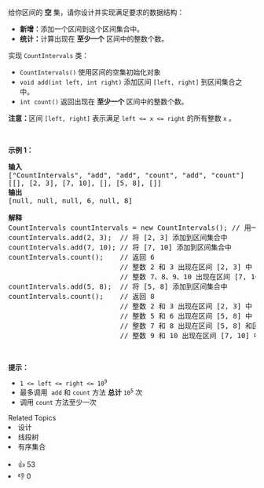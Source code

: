 <p>给你区间的 <strong>空</strong> 集，请你设计并实现满足要求的数据结构：</p>

<ul> 
 <li><strong>新增：</strong>添加一个区间到这个区间集合中。</li> 
 <li><strong>统计：</strong>计算出现在 <strong>至少一个</strong> 区间中的整数个数。</li> 
</ul>

<p>实现 <code>CountIntervals</code> 类：</p>

<ul> 
 <li><code>CountIntervals()</code> 使用区间的空集初始化对象</li> 
 <li><code>void add(int left, int right)</code> 添加区间 <code>[left, right]</code> 到区间集合之中。</li> 
 <li><code>int count()</code> 返回出现在 <strong>至少一个</strong> 区间中的整数个数。</li> 
</ul>

<p><strong>注意：</strong>区间 <code>[left, right]</code> 表示满足 <code>left &lt;= x &lt;= right</code> 的所有整数 <code>x</code> 。</p>

<p>&nbsp;</p>

<p><strong>示例 1：</strong></p>

<pre>
<strong>输入</strong>
["CountIntervals", "add", "add", "count", "add", "count"]
[[], [2, 3], [7, 10], [], [5, 8], []]
<strong>输出</strong>
[null, null, null, 6, null, 8]

<strong>解释</strong>
CountIntervals countIntervals = new CountIntervals(); // 用一个区间空集初始化对象
countIntervals.add(2, 3);  // 将 [2, 3] 添加到区间集合中
countIntervals.add(7, 10); // 将 [7, 10] 添加到区间集合中
countIntervals.count();    // 返回 6
                           // 整数 2 和 3 出现在区间 [2, 3] 中
                           // 整数 7、8、9、10 出现在区间 [7, 10] 中
countIntervals.add(5, 8);  // 将 [5, 8] 添加到区间集合中
countIntervals.count();    // 返回 8
                           // 整数 2 和 3 出现在区间 [2, 3] 中
                           // 整数 5 和 6 出现在区间 [5, 8] 中
                           // 整数 7 和 8 出现在区间 [5, 8] 和区间 [7, 10] 中
                           // 整数 9 和 10 出现在区间 [7, 10] 中</pre>

<p>&nbsp;</p>

<p><strong>提示：</strong></p>

<ul> 
 <li><code>1 &lt;= left &lt;= right &lt;= 10<sup>9</sup></code></li> 
 <li>最多调用&nbsp; <code>add</code> 和 <code>count</code> 方法 <strong>总计</strong> <code>10<sup>5</sup></code> 次</li> 
 <li>调用 <code>count</code> 方法至少一次</li> 
</ul>

<div><div>Related Topics</div><div><li>设计</li><li>线段树</li><li>有序集合</li></div></div><br><div><li>👍 53</li><li>👎 0</li></div>